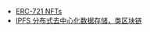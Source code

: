 - [ERC-721 NFTs](https://ethereum.org/zh/developers/docs/standards/tokens/erc-721/)
- [IPFS 分布式去中心化数据存储，类区块链](https://ethereum.org/zh/developers/docs/standards/tokens/erc-721/)